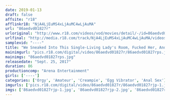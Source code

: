 ```yaml
---
date: 2019-01-13
draft: false
affsite: "r18"
afflinkr18: "NjA4LjEuMS4xLjAuMC4wLjAuMA"
url: "86aedvd01827r"
urloriginal: "http://www.r18.com/videos/vod/movies/detail/-/id=86aedvd01827r"
urlfinal: "http://media.r18.com/track/NjA4LjEuMS4xLjAuMC4wLjAuMA/videos/vod/movies/detail/-/id=86aedvd01827r"
samplevid: "----"
title: "We Sneaked Into This Single-Living Lady's Room, Fucked Her, And Left Her"
mainimgurl: "pics.r18.com/digital/video/86aedvd01827r/86aedvd01827rps.jpg"
mainimgs: "86aedvd01827rps.jpg"
releasedate: "Sept. 25, 2017"
duration: 86
productioncomp: "Arena Entertainment"
girls: ['----']
categories: ['Orgy', 'Amateur', 'Creampie', 'Egg Vibrator', 'Anal Sex']
imgurls: ['pics.r18.com/digital/video/86aedvd01827r/86aedvd01827rjp-1.jpg', 'pics.r18.com/digital/video/86aedvd01827r/86aedvd01827rjp-2.jpg', 'pics.r18.com/digital/video/86aedvd01827r/86aedvd01827rjp-3.jpg', 'pics.r18.com/digital/video/86aedvd01827r/86aedvd01827rjp-4.jpg', 'pics.r18.com/digital/video/86aedvd01827r/86aedvd01827rjp-5.jpg', 'pics.r18.com/digital/video/86aedvd01827r/86aedvd01827rjp-6.jpg', 'pics.r18.com/digital/video/86aedvd01827r/86aedvd01827rjp-7.jpg', 'pics.r18.com/digital/video/86aedvd01827r/86aedvd01827rjp-8.jpg', 'pics.r18.com/digital/video/86aedvd01827r/86aedvd01827rjp-9.jpg', 'pics.r18.com/digital/video/86aedvd01827r/86aedvd01827rjp-10.jpg', 'pics.r18.com/digital/video/86aedvd01827r/86aedvd01827rjp-11.jpg', 'pics.r18.com/digital/video/86aedvd01827r/86aedvd01827rjp-12.jpg', 'pics.r18.com/digital/video/86aedvd01827r/86aedvd01827rjp-13.jpg', 'pics.r18.com/digital/video/86aedvd01827r/86aedvd01827rjp-14.jpg', 'pics.r18.com/digital/video/86aedvd01827r/86aedvd01827rjp-15.jpg', 'pics.r18.com/digital/video/86aedvd01827r/86aedvd01827rjp-16.jpg', 'pics.r18.com/digital/video/86aedvd01827r/86aedvd01827rjp-17.jpg', 'pics.r18.com/digital/video/86aedvd01827r/86aedvd01827rjp-18.jpg', 'pics.r18.com/digital/video/86aedvd01827r/86aedvd01827rjp-19.jpg', 'pics.r18.com/digital/video/86aedvd01827r/86aedvd01827rjp-20.jpg']
imgs: ['86aedvd01827rjp-1.jpg', '86aedvd01827rjp-2.jpg', '86aedvd01827rjp-3.jpg', '86aedvd01827rjp-4.jpg', '86aedvd01827rjp-5.jpg', '86aedvd01827rjp-6.jpg', '86aedvd01827rjp-7.jpg', '86aedvd01827rjp-8.jpg', '86aedvd01827rjp-9.jpg', '86aedvd01827rjp-10.jpg', '86aedvd01827rjp-11.jpg', '86aedvd01827rjp-12.jpg', '86aedvd01827rjp-13.jpg', '86aedvd01827rjp-14.jpg', '86aedvd01827rjp-15.jpg', '86aedvd01827rjp-16.jpg', '86aedvd01827rjp-17.jpg', '86aedvd01827rjp-18.jpg', '86aedvd01827rjp-19.jpg', '86aedvd01827rjp-20.jpg']
---
```

